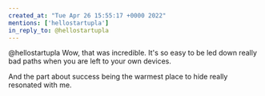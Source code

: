 ```yaml
---
created_at: "Tue Apr 26 15:55:17 +0000 2022"
mentions: ['hellostartupla']
in_reply_to: @hellostartupla
---
```


@hellostartupla Wow, that was incredible. It's so easy to be led down really bad paths when you  are left to your own devices.

And the part about success being the warmest place to hide really resonated with me.